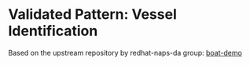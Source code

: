 # Validated Pattern: Vessel Identification

Based on the upstream repository by redhat-naps-da group: [boat-demo](https://github.com/redhat-naps-da/boat-demo)